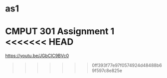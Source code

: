 # as1
CMPUT 301 Assignment 1
\
<<<<<<< HEAD
=======
https://youtu.be/JGbClC9BVc0
>>>>>>> 0ff393f77e97f0574924d48488b69f597c8e825e
